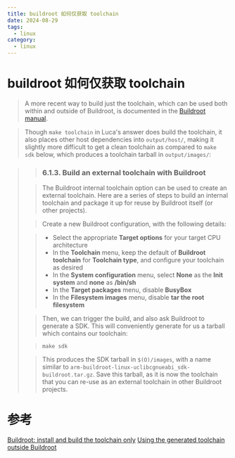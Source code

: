 ```yaml
---
title: buildroot 如何仅获取 toolchain
date: 2024-08-29
tags:
  - linux
category:
  - linux
---
```

# buildroot 如何仅获取 toolchain

> A more recent way to build just the toolchain, which can be used both within and outside of Buildroot, is documented in the [Buildroot manual](https://buildroot.org/downloads/manual/manual.html).

> Though `make toolchain` in Luca's answer does build the toolchain, it also places other host dependencies into `output/host/`, making it slightly more difficult to get a clean toolchain as compared to `make sdk` below, which produces a toolchain tarball in `output/images/`:

>> ### 6.1.3. Build an external toolchain with Buildroot
> 
>> The Buildroot internal toolchain option can be used to create an external toolchain. Here are a series of steps to build an internal toolchain and package it up for reuse by Buildroot itself (or other projects).
> 
>> Create a new Buildroot configuration, with the following details:
> 
>> - Select the appropriate **Target options** for your target CPU architecture
>> - In the **Toolchain** menu, keep the default of **Buildroot toolchain** for **Toolchain type**, and configure your toolchain as desired
>> - In the **System configuration** menu, select **None** as the **Init system** and **none** as **/bin/sh**
>> - In the **Target packages** menu, disable **BusyBox**
>> - In the **Filesystem images** menu, disable **tar the root filesystem**
> 
>> Then, we can trigger the build, and also ask Buildroot to generate a SDK. This will conveniently generate for us a tarball which contains our toolchain:
> 
>> ```
>> make sdk
>> ```
> 
>> This produces the SDK tarball in `$(O)/images`, with a name similar to `arm-buildroot-linux-uclibcgnueabi_sdk-buildroot.tar.gz`. Save this tarball, as it is now the toolchain that you can re-use as an external toolchain in other Buildroot projects.

# 参考

[Buildroot: install and build the toolchain only](https://stackoverflow.com/questions/44521150/buildroot-install-and-build-the-toolchain-only)
[Using the generated toolchain outside Buildroot](https://buildroot.org/downloads/manual/using-buildroot-toolchain.txt)